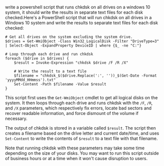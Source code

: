 write a powershell script that runs chkdsk on all drives on a windows 10 system, it should write the results in separate text files for each disk checked.Here's a PowerShell script that will run chkdsk on all drives in a Windows 10 system and write the results to separate text files for each disk checked:

```
# Get all drives on the system excluding the system drive.
$drives = Get-WmiObject -Class Win32_LogicalDisk -Filter "DriveType=3" | Select-Object -ExpandProperty DeviceID | where {$_ -ne "C:"}

# Loop through each drive and run chkdsk
foreach ($drive in $drives) {
    $result = Invoke-Expression "chkdsk $drive /F /R /X"

    # Write the result to a text file
    $filename = "chkdsk_$($drive.Replace(':', ''))_$(Get-Date -Format 'yyyyMMdd_HHmmss').txt"
    Set-Content -Path $filename -Value $result
}
```

This script first uses the `Get-WmiObject` cmdlet to get all logical disks on the system. It then loops through each drive and runs chkdsk with the `/F`, `/R`, and `/X` parameters, which respectively fix errors, locate bad sectors and recover readable information, and force dismount of the volume if necessary.

The output of chkdsk is stored in a variable called `$result`. The script then creates a filename based on the drive letter and current date/time, and uses `Set-Content` to write the contents of `$result` to a text file with that filename.

Note that running chkdsk with these parameters may take some time depending on the size of your disks. You may want to run this script outside of business hours or at a time when it won't cause disruption to users.